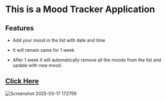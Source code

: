 # This is a Mood Tracker Application

## Features

* Add your mood in the list with date and time

* It will remain same for 1 week

* After 1 week it will automatically remove all the moods from the list and update with new mood.
## [Click Here](https://masterji-project.vercel.app/)

![Screenshot 2025-03-17 172759](https://github.com/user-attachments/assets/f911f872-8735-4811-aec3-cf22497e9abf)
